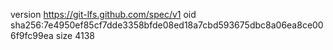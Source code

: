 version https://git-lfs.github.com/spec/v1
oid sha256:7e4950ef85cf7dde3358bfde08ed18a7cbd593675dbc8a06ea8ce006f9fc99ea
size 4138
